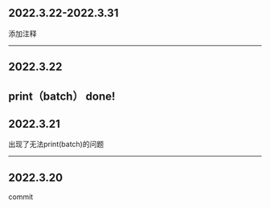 ## 2022.3.22-2022.3.31
添加注释

-------------
## 2022.3.22
 print（batch） done!
-----
## 2022.3.21
出现了无法print(batch)的问题


-------------
## 2022.3.20
commit
